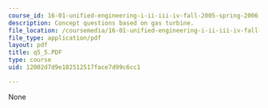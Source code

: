 ```yaml
---
course_id: 16-01-unified-engineering-i-ii-iii-iv-fall-2005-spring-2006
description: Concept questions based on gas turbine.
file_location: /coursemedia/16-01-unified-engineering-i-ii-iii-iv-fall-2005-spring-2006/12002d7d9e182512517face7d99c6cc1_q5_5.PDF
file_type: application/pdf
layout: pdf
title: q5_5.PDF
type: course
uid: 12002d7d9e182512517face7d99c6cc1

---
```

None